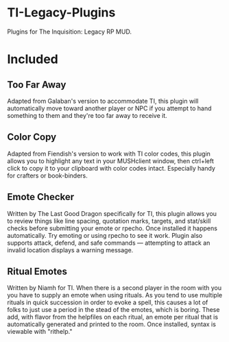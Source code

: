 # TI-Legacy-Plugins
Plugins for The Inquisition: Legacy RP MUD.

# Included
## Too Far Away
Adapted from Galaban's version to accommodate TI, this plugin will automatically move toward another player or NPC if you attempt to hand something to them and they're too far away to receive it.
## Color Copy
Adapted from Fiendish's version to work with TI color codes, this plugin allows you to highlight any text in your MUSHclient window, then ctrl+left click to copy it to your clipboard with color codes intact. Especially handy for crafters or book-binders.
## Emote Checker
Written by The Last Good Dragon specifically for TI, this plugin allows you to review things like line spacing, quotation marks, targets, and stat/skill checks before submitting your emote or rpecho. Once installed it happens automatically. Try emoting or using rpecho to see it work. Plugin also supports attack, defend, and safe commands — attempting to attack an invalid location displays a warning message.
## Ritual Emotes
Written by Niamh for TI. When there is a second player in the room with you you have to supply an emote when using rituals. As you tend to use multiple rituals in quick succession in order to evoke a spell, this causes a lot of folks to just use a period in the stead of the emotes, which is boring. These add, with flavor from the helpfiles on each ritual, an emote per ritual that is automatically generated and printed to the room. Once installed, syntax is viewable with "rithelp."

